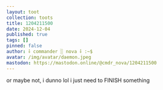 ```yaml
---
layout: toot
collection: toots
title: 1204211500
date: 2024-12-04
published: true
tags: []
pinned: false
author: ⸸ commander ░ nova ⸸ :~$
avatar: /img/avatar/daemon.jpeg
mastodon: https://mastodon.online/@cmdr_nova/1204211500
---
```


or maybe not, i dunno lol i just need to FINISH something

